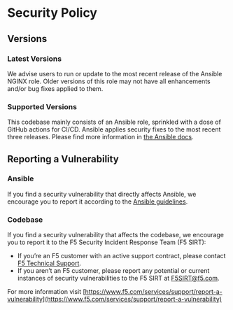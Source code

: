 # Security Policy

## Versions

### Latest Versions

We advise users to run or update to the most recent release of the Ansible NGINX role. Older versions of this role may not have all enhancements and/or bug fixes applied to them.

### Supported Versions

This codebase mainly consists of an Ansible role, sprinkled with a dose of GitHub actions for CI/CD. Ansible applies security fixes to the most recent three releases. Please find more information in [the Ansible docs](https://docs.ansible.com/ansible/devel/reference_appendices/release_and_maintenance.html#release-status).

## Reporting a Vulnerability

### Ansible

If you find a security vulnerability that directly affects Ansible, we encourage you to report it according to the [Ansible guidelines](https://docs.ansible.com/ansible/devel/community/reporting_bugs_and_features.html#reporting-a-bug).

### Codebase

If you find a security vulnerability that affects the codebase, we encourage you to report it to the F5 Security Incident Response Team (F5 SIRT):

- If you’re an F5 customer with an active support contract, please contact [F5 Technical Support](https://www.f5.com/services/support).
- If you aren’t an F5 customer, please report any potential or current instances of security vulnerabilities to the F5 SIRT at <F5SIRT@f5.com>.

For more information visit [https://www.f5.com/services/support/report-a-vulnerability](https://www.f5.com/services/support/report-a-vulnerability)

